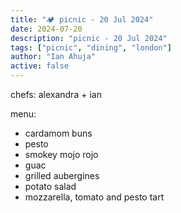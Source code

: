 ```yaml
---
title: "🏕️ picnic - 20 Jul 2024"
date: 2024-07-20
description: "picnic - 20 Jul 2024"
tags: ["picnic", "dining", "london"]
author: "Ian Ahuja"
active: false
---
```


chefs: alexandra + ian

menu:
- cardamom buns
- pesto
- smokey mojo rojo
- guac
- grilled aubergines
- potato salad
- mozzarella, tomato and pesto tart